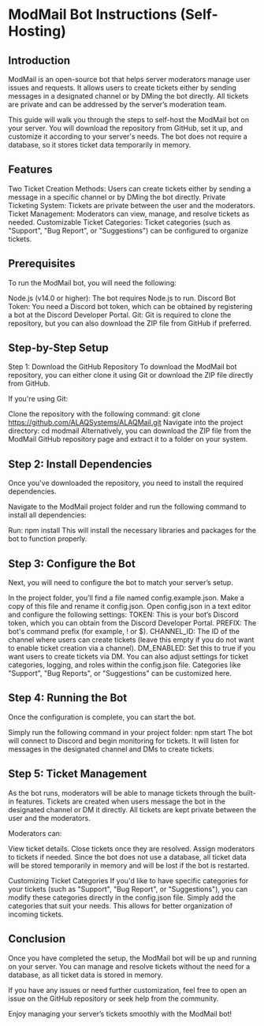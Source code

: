 # ModMail Bot Instructions (Self-Hosting)
## Introduction
ModMail is an open-source bot that helps server moderators manage user issues and requests. It allows users to create tickets either by sending messages in a designated channel or by DMing the bot directly. All tickets are private and can be addressed by the server’s moderation team.

This guide will walk you through the steps to self-host the ModMail bot on your server. You will download the repository from GitHub, set it up, and customize it according to your server's needs. The bot does not require a database, so it stores ticket data temporarily in memory.

## Features
Two Ticket Creation Methods: Users can create tickets either by sending a message in a specific channel or by DMing the bot directly.
Private Ticketing System: Tickets are private between the user and the moderators.
Ticket Management: Moderators can view, manage, and resolve tickets as needed.
Customizable Ticket Categories: Ticket categories (such as "Support", "Bug Report", or "Suggestions") can be configured to organize tickets.

## Prerequisites
To run the ModMail bot, you will need the following:

Node.js (v14.0 or higher): The bot requires Node.js to run.
Discord Bot Token: You need a Discord bot token, which can be obtained by registering a bot at the Discord Developer Portal.
Git: Git is required to clone the repository, but you can also download the ZIP file from GitHub if preferred.

## Step-by-Step Setup
Step 1: Download the GitHub Repository
To download the ModMail bot repository, you can either clone it using Git or download the ZIP file directly from GitHub.

If you're using Git:

Clone the repository with the following command:
git clone https://github.com/ALAQSystems/ALAQMail.git
Navigate into the project directory:
cd modmail
Alternatively, you can download the ZIP file from the ModMail GitHub repository page and extract it to a folder on your system.

## Step 2: Install Dependencies
Once you've downloaded the repository, you need to install the required dependencies.

Navigate to the ModMail project folder and run the following command to install all dependencies:

Run: npm install
This will install the necessary libraries and packages for the bot to function properly.

## Step 3: Configure the Bot
Next, you will need to configure the bot to match your server’s setup.

In the project folder, you’ll find a file named config.example.json. Make a copy of this file and rename it config.json.
Open config.json in a text editor and configure the following settings:
TOKEN: This is your bot’s Discord token, which you can obtain from the Discord Developer Portal.
PREFIX: The bot's command prefix (for example, ! or $).
CHANNEL_ID: The ID of the channel where users can create tickets (leave this empty if you do not want to enable ticket creation via a channel).
DM_ENABLED: Set this to true if you want users to create tickets via DM.
You can also adjust settings for ticket categories, logging, and roles within the config.json file. Categories like "Support", "Bug Reports", or "Suggestions" can be customized here.

## Step 4: Running the Bot
Once the configuration is complete, you can start the bot.

Simply run the following command in your project folder:
npm start
The bot will connect to Discord and begin monitoring for tickets. It will listen for messages in the designated channel and DMs to create tickets.

## Step 5: Ticket Management
As the bot runs, moderators will be able to manage tickets through the built-in features. Tickets are created when users message the bot in the designated channel or DM it directly. All tickets are kept private between the user and the moderators.

Moderators can:

View ticket details.
Close tickets once they are resolved.
Assign moderators to tickets if needed.
Since the bot does not use a database, all ticket data will be stored temporarily in memory and will be lost if the bot is restarted.

Customizing Ticket Categories
If you'd like to have specific categories for your tickets (such as "Support", "Bug Report", or "Suggestions"), you can modify these categories directly in the config.json file. Simply add the categories that suit your needs. This allows for better organization of incoming tickets.

## Conclusion
Once you have completed the setup, the ModMail bot will be up and running on your server. You can manage and resolve tickets without the need for a database, as all ticket data is stored in memory.

If you have any issues or need further customization, feel free to open an issue on the GitHub repository or seek help from the community.

Enjoy managing your server’s tickets smoothly with the ModMail bot!
